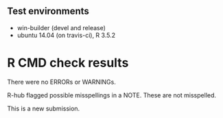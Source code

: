 ## Test environments
* win-builder (devel and release)
* ubuntu 14.04 (on travis-ci), R 3.5.2

# R CMD check results
There were no ERRORs or WARNINGs.

R-hub flagged possible misspellings in a NOTE. These are not misspelled.

This is a new submission.

